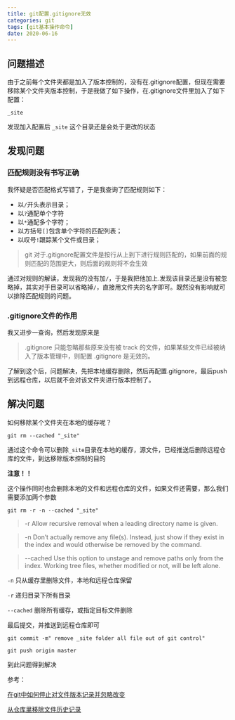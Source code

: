 ```yaml
---
title: git配置.gitignore无效
categories: git
tags: [git基本操作命令]
date: 2020-06-16
---
```



## 问题描述

由于之前每个文件夹都是加入了版本控制的，没有在.gitignore配置，但现在需要移除某个文件夹版本控制，于是我做了如下操作，在.gitignore文件里加入了如下配置：

`_site`

发现加入配置后 `_site` 这个目录还是会处于更改的状态

## 发现问题

### 匹配规则没有书写正确

我怀疑是否匹配格式写错了，于是我查询了匹配规则如下：

- 以`/`开头表示目录；
- 以`?`通配单个字符
- 以`*`通配多个字符；
- 以方括号`[]`包含单个字符的匹配列表；
- 以叹号`!`跟踪某个文件或目录；

> git 对于.gitignore配置文件是按行从上到下进行规则匹配的，如果前面的规则匹配的范围更大，则后面的规则将不会生效

通过对规则的解读，发现我的没有加`/`，于是我把他加上.发现该目录还是没有被忽略掉，其实对于目录可以省略掉`/`，直接用文件夹的名字即可。既然没有影响就可以排除匹配规则的问题。

### .gitignore文件的作用

我又进步一查询，然后发现原来是

> .gitignore 只能忽略那些原来没有被 track 的文件，如果某些文件已经被纳入了版本管理中，则配置 .gitignore 是无效的。

了解到这个后，问题解决，先把本地缓存删除，然后再配置.gitignore，最后push到远程仓库，以后就不会对该文件夹进行版本控制了。


## 解决问题

如何移除某个文件夹在本地的缓存呢？

`git rm --cached "_site"`

通过这个命令可以删除`_site`目录在本地的缓存，源文件，已经推送后删除远程仓库的文件，到达移除版本控制的目的

**注意！！**

这个操作同时也会删除本地的文件和远程仓库的文件，如果文件还需要，那么我们需要添加两个参数

`git rm -r -n --cached "_site"`

> -r Allow recursive removal when a leading directory name is given.

> -n Don’t actually remove any file(s). Instead, just show if they exist in the index and would otherwise be removed by the command.

> --cached Use this option to unstage and remove paths only from the index. Working tree files, whether modified or not, will be left alone.

`-n` 只从缓存里删除文件，本地和远程仓库保留

`-r` 递归目录下所有目录

`--cached` 删除所有缓存，或指定目标文件删除

最后提交，并推送到远程仓库即可

`git commit -m" remove _site folder all file out of git control"   `

`git push origin master `


到此问题得到解决




参考：

[在git中如何停止对文件版本记录并忽略改变][stackoverflow]

[从仓库里移除文件历史记录][github]


[stackoverflow]: https://stackoverflow.com/questions/936249/how-to-stop-tracking-and-ignore-changes-to-a-file-in-git
[github]: https://help.github.com/en/enterprise/2.15/user/articles/removing-files-from-a-repositorys-history








